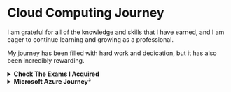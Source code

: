 # Cloud Computing Journey

I am grateful for all of the knowledge and skills that I have earned, and I am eager to continue learning and growing as a professional. 

My journey has been filled with hard work and dedication, but it has also been incredibly rewarding.

<details> <summary> <b>Check The Exams I Acquired</b>  </summary>
<br>

> Sort by timeline.
- [1- Microsoft Azure Fundamentals](1°AZ-900.pdf)
- [2- Microsoft Azure Data Fundamentals ](2°DP-900.pdf)
- [3- Microsoft Azure AI Fundamentals ](3°AI-900.pdf)
- [4- Microsoft Power Platform Fundamentals ](4°PL-900.pdf)
- [5- Microsoft Azure Administrator Associate](5°AZ-104.pdf)
- [6- Microsoft Azure Security Engineer Associate](6°AZ-500.pdf)
- [7- Microsoft DevOps Engineer Expert](7°AZ-400.pdf)
- [8- Microsoft Azure Developer Associate](8°AZ-204.pdf)
- [9- Microsoft Certified Trainer 2022-2023](MCT.pdf)
- [10- Microsoft Security, Compliance, and Identity Fundamentals](9°SC-900.pdf)
- [11- Terraform Associate ](10°Terraform.pdf)
- [12- Microsoft Azure Solutions Architect Expert](11°AZ-305.pdf)
- [13- Microsoft Azure Network Engineer Associate ](12°AZ-700.pdf)
- [14- Microsoft Security Operations Analyst Associate](13°SC-200.pdf)
- [15- AWS Certified Cloud Practitioner ](14°%20AWS%20Certified%20Cloud%20Practitioner%20certificate.pdf)
- [16- AWS Certified Developer Associate ](16-AWSCertifiedDeveloper-Associatecertificate.pdf)
- [17- Microsoft 365 Teams Voice Engineer Expert](ms720.pdf)
- [18- Microsoft Certified Trainer 2023-2024](https://www.credly.com/badges/b09d66b0-499d-4f3c-857a-3e1f519fd0d5)
- [19- Google Cloud Platform Associate Cloud Engineer](https://www.credential.net/3d40ab2e-b94f-4ea0-974b-1f8687b74691)
- [20- Microsoft 365 Fundamentals](19-MS-900.pdf)
- [21- Microsoft 365 Teams Administrator Associate](ms700.pdf)
- [22- Microsoft Dynamics 365 Fundamentals CRM](MB-910.pdf)
- [23- Microsoft Dynamics 365 Fundamentals ERP](https://learn.microsoft.com/en-us/certifications/d365-fundamentals-finance-and-operations-apps-erp/?sharingId=E903EFC622E517E9)
- [24- Microsoft Cybersecurity Architect Expert](https://www.credly.com/badges/af087bf0-4291-44f2-b1dc-fad2efc13071)
- [25- Google Cloud Platform Security Engineer Professional](https://google.accredible.com/36a671b9-5b76-439a-a16e-ddda37b48e9a)
- [26- Microsoft Certified: Azure Cosmos DB Developer Specialty](https://learn.microsoft.com/api/credentials/share/en-us/yaya2devops/CA39B585FE2E39E3?sharingId=E903EFC622E517E9)
- [27- ExamPro Terraformer: Terraform Beginner Bootcamp 2023](https://app.exampro.co/student/achievements/validate/certificate/krfzQ3l7KNdh41dl47wabw1b141)
- [28- Professional Google Cloud DevOps Engineer](https://www.credential.net/1b363f6e-f3a5-41de-8623-a412e9ad2870)

Check out some [Cloud and DevOps Fact!](https://devops.yahya-abulhaj.dev/)
> My new domain is now at `ya-ya.tech` instead. Map the subdomain as required.

<details> <summary> Points to consider in the near future </summary>
<br>

Even after the great Microsoft marathon, my thirst for knowledge and desire to stay up-to-date with technology has not waned. In fact, I am now turning my focus to learn more about Amazon Web Services (AWS) and cloud native technologies.

I believe that having a diverse skill set is essential in today's fast-paced and constantly evolving tech industry, and I see such experience is an important step in my professional development.

Aditionnaly, I'm interested in Microsoft 365 and the security of the modern workplace. So I'm going to put a lot of effort and experience into that, and I'll have more Microsoft certifications to work on as well.

I am confident that the skills and knowledge I'll gain further will be invaluable in my career and will help me to better serve the world.
</details>


</details>

<details> <summary> <b>Microsoft Azure Journey³ </b></summary>
<br>

I am filled with excitement and determination. I have dedicated myself to learning as much as possible about Azure and its various technologies, and have been fortunate enough to earn 13 Microsoft certifications. Along the way, I have encountered many challenges and faced numerous obstacles, but I have always persevered and worked hard to overcome them.

Get started and click on the road.
<details> <summary> The Road </summary>
<img src="updateJourney.png">
</details>

<details> <summary>Microsoft Certified Trainer²  </summary>

<img src="ondawall.jpg" alt="i'll look for it in the phone">
</details>

<details> <summary> MCT - Connect¹ </summary>

<img src="Connect.png">
  
> Get an [Azure dashboard](https://az-dash.yahya-abulhaj.dev/) like me!

</details>

  
  
</details>




